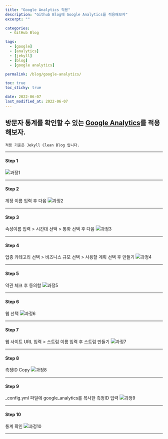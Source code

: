 ```yaml
---
title: "Google Analytics 적용"
description: "Github Blog에 Google Analytics를 적용해보자"
excerpt: ""

categories:
  - GitHub Blog

tags:
  - [google]
  - [analytics]
  - [jekyll]
  - [blog]
  - [google analytics]

permalink: /blog/google-analytics/

toc: true
toc_sticky: true

date: 2022-06-07
last_modified_at: 2022-06-07
---
```


## 방문자 통계를 확인할 수 있는 [Google Analytics](https://marketingplatform.google.com/about/analytics/)를 적용해보자.
`적용 기준은 Jekyll Clean Blog 입니다.`
* * *

#### Step 1
![과정1](/assets/images/posts/google-analytics/1.png "1")
* * *

#### Step 2
계정 이름 입력 후 다음
![과정2](/assets/images/posts/google-analytics/2.png "2")
* * *

#### Step 3
속성이름 입력 > 시간대 선택 > 통화 선택 후 다음
![과정3](/assets/images/posts/google-analytics/3.png "3")
* * *

#### Step 4
업종 카테고리 선택 > 비즈니스 규모 선택 > 사용할 계획 선택 후 만들기
![과정4](/assets/images/posts/google-analytics/4.png "4")
* * *

#### Step 5
약관 체크 후 동의함
![과정5](/assets/images/posts/google-analytics/5.png "5")
* * *

#### Step 6
웹 선택
![과정6](/assets/images/posts/google-analytics/6.png "6")
* * *

#### Step 7
웹 사이트 URL 입력 > 스트림 이름 입력 후 스트림 만들기
![과정7](/assets/images/posts/google-analytics/7.png "7")
* * *

#### Step 8
측정ID Copy
![과정8](/assets/images/posts/google-analytics/8.png "8")
* * *

#### Step 9
_config.yml 파일에 google_analytics를 복사한 측정ID 입력
![과정9](/assets/images/posts/google-analytics/9.png "9")
* * *

#### Step 10
통계 확인
![과정10](/assets/images/posts/google-analytics/10.png "10")
* * *